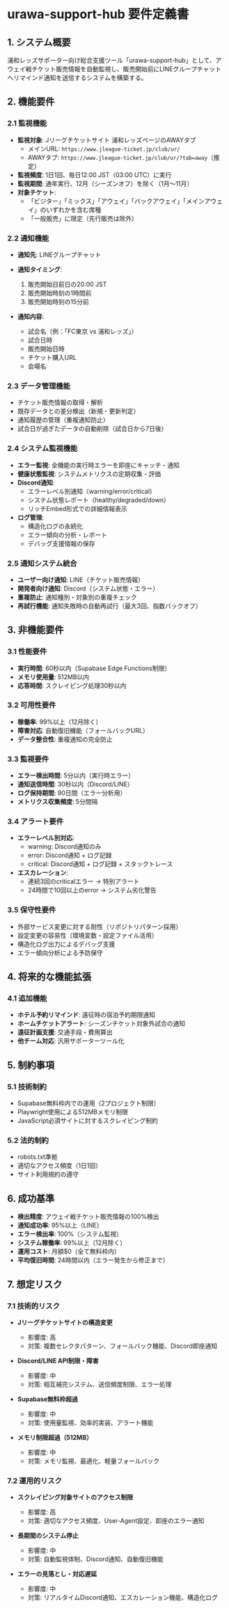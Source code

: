 # urawa-support-hub 要件定義書

## 1. システム概要

浦和レッズサポーター向け総合支援ツール「urawa-support-hub」として、アウェイ戦チケット販売情報を自動監視し、販売開始前にLINEグループチャットへリマインド通知を送信するシステムを構築する。

## 2. 機能要件

### 2.1 監視機能

- **監視対象**: Jリーグチケットサイト 浦和レッズページのAWAYタブ
  - メインURL: `https://www.jleague-ticket.jp/club/ur/`
  - AWAYタブ: `https://www.jleague-ticket.jp/club/ur/?tab=away`（推定）
- **監視頻度**: 1日1回、毎日12:00 JST（03:00 UTC）に実行
- **監視期間**: 通年実行、12月（シーズンオフ）を除く（1月〜11月）
- **対象チケット**:
  - 「ビジター」「ミックス」「アウェイ」「バックアウェイ」「メインアウェイ」のいずれかを含む席種
  - 「一般販売」に限定（先行販売は除外）

### 2.2 通知機能

- **通知先**: LINEグループチャット
- **通知タイミング**:
  1. 販売開始日前日の20:00 JST
  2. 販売開始時刻の1時間前
  3. 販売開始時刻の15分前

- **通知内容**:
  - 試合名（例：「FC東京 vs 浦和レッズ」）
  - 試合日時
  - 販売開始日時
  - チケット購入URL
  - 会場名

### 2.3 データ管理機能

- チケット販売情報の取得・解析
- 既存データとの差分検出（新規・更新判定）
- 通知履歴の管理（重複通知防止）
- 試合日が過ぎたデータの自動削除（試合日から7日後）

### 2.4 システム監視機能

- **エラー監視**: 全機能の実行時エラーを即座にキャッチ・通知
- **健康状態監視**: システムメトリクスの定期収集・評価
- **Discord通知**:
  - エラーレベル別通知（warning/error/critical）
  - システム状態レポート（healthy/degraded/down）
  - リッチEmbed形式での詳細情報表示
- **ログ管理**:
  - 構造化ログの永続化
  - エラー傾向の分析・レポート
  - デバッグ支援情報の保存

### 2.5 通知システム統合

- **ユーザー向け通知**: LINE（チケット販売情報）
- **開発者向け通知**: Discord（システム状態・エラー）
- **重複防止**: 通知種別・対象別の重複チェック
- **再試行機能**: 通知失敗時の自動再試行（最大3回、指数バックオフ）

## 3. 非機能要件

### 3.1 性能要件

- **実行時間**: 60秒以内（Supabase Edge Functions制限）
- **メモリ使用量**: 512MB以内
- **応答時間**: スクレイピング処理30秒以内

### 3.2 可用性要件

- **稼働率**: 99%以上（12月除く）
- **障害対応**: 自動復旧機能（フォールバックURL）
- **データ整合性**: 重複通知の完全防止

### 3.3 監視要件

- **エラー検出時間**: 5分以内（実行時エラー）
- **通知送信時間**: 30秒以内（Discord/LINE）
- **ログ保持期間**: 90日間（エラー分析用）
- **メトリクス収集頻度**: 5分間隔

### 3.4 アラート要件

- **エラーレベル別対応**:
  - warning: Discord通知のみ
  - error: Discord通知 + ログ記録
  - critical: Discord通知 + ログ記録 + スタックトレース
- **エスカレーション**:
  - 連続3回のcriticalエラー → 特別アラート
  - 24時間で10回以上のerror → システム劣化警告

### 3.5 保守性要件

- 外部サービス変更に対する耐性（リポジトリパターン採用）
- 設定変更の容易性（環境変数・設定ファイル活用）
- 構造化ログ出力によるデバッグ支援
- エラー傾向分析による予防保守

## 4. 将来的な機能拡張

### 4.1 追加機能

- **ホテル予約リマインド**: 遠征時の宿泊予約期限通知
- **ホームチケットアラート**: シーズンチケット対象外試合の通知
- **遠征計画支援**: 交通手段・費用算出
- **他チーム対応**: 汎用サポーターツール化

## 5. 制約事項

### 5.1 技術制約

- Supabase無料枠内での運用（2プロジェクト制限）
- Playwright使用による512MBメモリ制限
- JavaScript必須サイトに対するスクレイピング制約

### 5.2 法的制約

- robots.txt準拠
- 適切なアクセス頻度（1日1回）
- サイト利用規約の遵守

## 6. 成功基準

- **検出精度**: アウェイ戦チケット販売情報の100%検出
- **通知成功率**: 95%以上（LINE）
- **エラー検出率**: 100%（システム監視）
- **システム稼働率**: 99%以上（12月除く）
- **運用コスト**: 月額$0（全て無料枠内）
- **平均復旧時間**: 24時間以内（エラー発生から修正まで）

## 7. 想定リスク

### 7.1 技術的リスク

- **Jリーグチケットサイトの構造変更**
  - 影響度: 高
  - 対策: 複数セレクタパターン、フォールバック機能、Discord即座通知

- **Discord/LINE API制限・障害**
  - 影響度: 中
  - 対策: 相互補完システム、送信頻度制限、エラー処理

- **Supabase無料枠超過**
  - 影響度: 中
  - 対策: 使用量監視、効率的実装、アラート機能

- **メモリ制限超過（512MB）**
  - 影響度: 中
  - 対策: メモリ監視、最適化、軽量フォールバック

### 7.2 運用的リスク

- **スクレイピング対象サイトのアクセス制限**
  - 影響度: 高
  - 対策: 適切なアクセス頻度、User-Agent設定、即座のエラー通知

- **長期間のシステム停止**
  - 影響度: 中
  - 対策: 自動監視体制、Discord通知、自動復旧機能

- **エラーの見落とし・対応遅延**
  - 影響度: 中
  - 対策: リアルタイムDiscord通知、エスカレーション機能、構造化ログ
